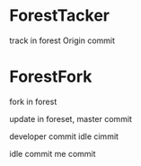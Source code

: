 # ForestTacker
track in forest
Origin commit
# ForestFork
fork in forest

update in foreset, master commit

developer commit
idle cimmit

idle commit
me commit

